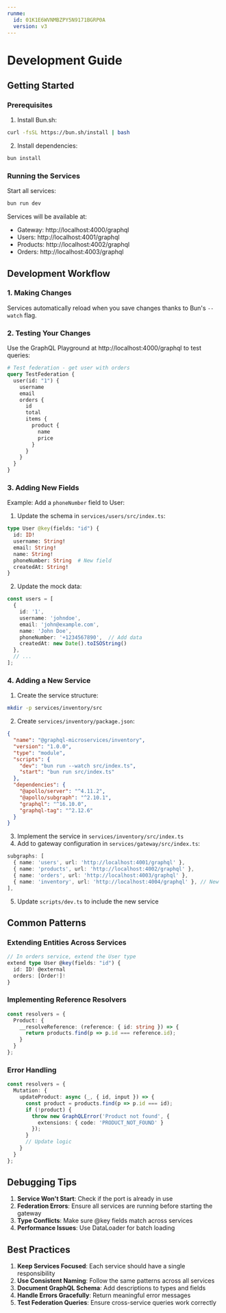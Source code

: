 ```yaml
---
runme:
  id: 01K1E6WVNMBZPY5N9171BGRP0A
  version: v3
---
```


# Development Guide

## Getting Started

### Prerequisites

1. Install Bun.sh:

```bash {"id":"01K1E6WVNMBZPY5N9169BS7DAM"}
curl -fsSL https://bun.sh/install | bash
```

2. Install dependencies:

```bash {"id":"01K1E6WVNMBZPY5N916AKNK7MJ"}
bun install
```

### Running the Services

Start all services:

```bash {"id":"01K1E6WVNMBZPY5N916EFJ8DTQ"}
bun run dev
```

Services will be available at:

- Gateway: http://localhost:4000/graphql
- Users: http://localhost:4001/graphql
- Products: http://localhost:4002/graphql
- Orders: http://localhost:4003/graphql

## Development Workflow

### 1. Making Changes

Services automatically reload when you save changes thanks to Bun's `--watch` flag.

### 2. Testing Your Changes

Use the GraphQL Playground at http://localhost:4000/graphql to test queries:

```graphql {"id":"01K1E6WVNMBZPY5N916JDPCMJR"}
# Test federation - get user with orders
query TestFederation {
  user(id: "1") {
    username
    email
    orders {
      id
      total
      items {
        product {
          name
          price
        }
      }
    }
  }
}
```

### 3. Adding New Fields

Example: Add a `phoneNumber` field to User:

1. Update the schema in `services/users/src/index.ts`:

```graphql {"id":"01K1E6WVNMBZPY5N916MJYPHGJ"}
type User @key(fields: "id") {
  id: ID!
  username: String!
  email: String!
  name: String!
  phoneNumber: String  # New field
  createdAt: String!
}
```

2. Update the mock data:

```typescript {"id":"01K1E6WVNMBZPY5N916NPN7PDW"}
const users = [
  { 
    id: '1', 
    username: 'johndoe',
    email: 'john@example.com',
    name: 'John Doe',
    phoneNumber: '+1234567890',  // Add data
    createdAt: new Date().toISOString()
  },
  // ...
];
```

### 4. Adding a New Service

1. Create the service structure:

```bash {"id":"01K1E6WVNMBZPY5N916P6HJAVF"}
mkdir -p services/inventory/src
```

2. Create `services/inventory/package.json`:

```json {"id":"01K1E6WVNMBZPY5N916RAMJEP3"}
{
  "name": "@graphql-microservices/inventory",
  "version": "1.0.0",
  "type": "module",
  "scripts": {
    "dev": "bun run --watch src/index.ts",
    "start": "bun run src/index.ts"
  },
  "dependencies": {
    "@apollo/server": "^4.11.2",
    "@apollo/subgraph": "^2.10.1",
    "graphql": "^16.10.0",
    "graphql-tag": "^2.12.6"
  }
}
```

3. Implement the service in `services/inventory/src/index.ts`
4. Add to gateway configuration in `services/gateway/src/index.ts`:

```typescript {"id":"01K1E6WVNMBZPY5N916SGM6GK6"}
subgraphs: [
  { name: 'users', url: 'http://localhost:4001/graphql' },
  { name: 'products', url: 'http://localhost:4002/graphql' },
  { name: 'orders', url: 'http://localhost:4003/graphql' },
  { name: 'inventory', url: 'http://localhost:4004/graphql' }, // New
],
```

5. Update `scripts/dev.ts` to include the new service

## Common Patterns

### Extending Entities Across Services

```typescript {"id":"01K1E6WVNMBZPY5N916TZE76DX"}
// In orders service, extend the User type
extend type User @key(fields: "id") {
  id: ID! @external
  orders: [Order!]!
}
```

### Implementing Reference Resolvers

```typescript {"id":"01K1E6WVNMBZPY5N916W9SDAX0"}
const resolvers = {
  Product: {
    __resolveReference: (reference: { id: string }) => {
      return products.find(p => p.id === reference.id);
    }
  }
};
```

### Error Handling

```typescript {"id":"01K1E6WVNMBZPY5N9170434GGZ"}
const resolvers = {
  Mutation: {
    updateProduct: async (_, { id, input }) => {
      const product = products.find(p => p.id === id);
      if (!product) {
        throw new GraphQLError('Product not found', {
          extensions: { code: 'PRODUCT_NOT_FOUND' }
        });
      }
      // Update logic
    }
  }
};
```

## Debugging Tips

1. **Service Won't Start**: Check if the port is already in use
2. **Federation Errors**: Ensure all services are running before starting the gateway
3. **Type Conflicts**: Make sure @key fields match across services
4. **Performance Issues**: Use DataLoader for batch loading

## Best Practices

1. **Keep Services Focused**: Each service should have a single responsibility
2. **Use Consistent Naming**: Follow the same patterns across all services
3. **Document GraphQL Schema**: Add descriptions to types and fields
4. **Handle Errors Gracefully**: Return meaningful error messages
5. **Test Federation Queries**: Ensure cross-service queries work correctly